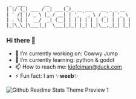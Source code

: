 ```
 _  ___       __      _
| |/ (_) ___ / _| ___(_)_ __ ___   __ _ _ __
| ' /| |/ _ \ |_ / __| | '_ ` _ \ / _` | '_ \
| . \| |  __/  _| (__| | | | | | | (_| | | | |
|_|\_\_|\___|_|  \___|_|_| |_| |_|\__,_|_| |_|
```
### Hi there 👋

- 🔭 I’m currently working on: Cowwy Jump
- 🌱 I’m currently learning: python & godot
- 📫 How to reach me: kiefciman@duck.com
- ⚡ Fun fact: I am ✨**weeb**✨

![Github Readme Stats Theme Preview 1](https://github-readme-stats.vercel.app/api?username=Kiefciman&show_icons=true&bg_color=161320&text_color=D9E0EE&icon_color=DDB6F2&title_color=96CDFB)
